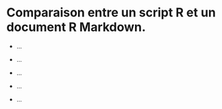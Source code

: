# Comparaison entre un script R et un document R Markdown.

<!--# Ce fichier a pour extension .md. Il s'agit d'un document Markdown. Il n'est pas conçu pour y exécuter du code comme un R Markdown. Il est suffisant pour rédiger un document textuel sans code.-->

<!--%  Présentez entre 3 et  5 éléments qui différencient un script R et un document R Markdown.-->

-   ...

-   ...

-   ...

-   ...

-   ...
